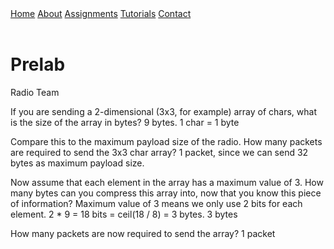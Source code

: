 <head>
<link rel="stylesheet" href="../myStyles.css">
</head>

<div class="top-navbar">
  <a href="../index.html">Home</a>
  <a href="../about.html">About</a>
  <a href="../assignments.html" class="current">Assignments</a>
  <a href="../tutorials.html">Tutorials</a>
  <a href="../contact.html">Contact</a>
</div>
<br>

# Prelab
Radio Team

If you are sending a 2-dimensional (3x3, for example) array of chars, what is the size of the array in bytes? 
9 bytes. 1 char = 1 byte

Compare this to the maximum payload size of the radio. How many packets are required to send the 3x3 char array?
1 packet, since we can send 32 bytes as maximum payload size.

Now assume that each element in the array has a maximum value of 3. How many bytes can you compress this array into, now that you know this piece of information? 
Maximum value of 3 means we only use 2 bits for each element. 2 * 9 = 18 bits = ceil(18 / 8) = 3 bytes. 3 bytes

How many packets are now required to send the array?
1 packet
